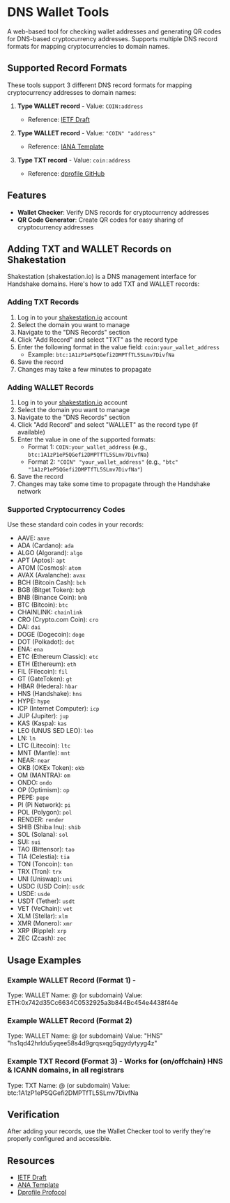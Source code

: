 # DNS Wallet Tools

A web-based tool for checking wallet addresses and generating QR codes for DNS-based cryptocurrency addresses. Supports multiple DNS record formats for mapping cryptocurrencies to domain names.

## Supported Record Formats

These tools support 3 different DNS record formats for mapping cryptocurrency addresses to domain names:

1. **Type WALLET record** - Value: `COIN:address`
   - Reference: [IETF Draft](https://www.ietf.org/archive/id/draft-chins-dnsop-web3-wallet-mapping-01.html)

2. **Type WALLET record** - Value: `"COIN" "address"`
   - Reference: [IANA Template](https://www.iana.org/assignments/dns-parameters/WALLET/wallet-completed-template)

3. **Type TXT record** - Value: `coin:address`
   - Reference: [dprofile GitHub](https://github.com/H4ckB4s3/dprofile)

## Features

- **Wallet Checker**: Verify DNS records for cryptocurrency addresses
- **QR Code Generator**: Create QR codes for easy sharing of cryptocurrency addresses

## Adding TXT and WALLET Records on Shakestation

Shakestation (shakestation.io) is a DNS management interface for Handshake domains. Here's how to add TXT and WALLET records:

### Adding TXT Records

1. Log in to your [shakestation.io](https://shakestation.io) account
2. Select the domain you want to manage
3. Navigate to the "DNS Records" section
4. Click "Add Record" and select "TXT" as the record type
5. Enter the following format in the value field: `coin:your_wallet_address`
   - Example: `btc:1A1zP1eP5QGefi2DMPTfTL5SLmv7DivfNa`
6. Save the record
7. Changes may take a few minutes to propagate

### Adding WALLET Records

1. Log in to your [shakestation.io](https://shakestation.io) account
2. Select the domain you want to manage
3. Navigate to the "DNS Records" section
4. Click "Add Record" and select "WALLET" as the record type (if available)
5. Enter the value in one of the supported formats:
   - Format 1: `COIN:your_wallet_address` (e.g., `btc:1A1zP1eP5QGefi2DMPTfTL5SLmv7DivfNa`)
   - Format 2: `"COIN" "your_wallet_address"` (e.g., `"btc" "1A1zP1eP5QGefi2DMPTfTL5SLmv7DivfNa"`)
6. Save the record
7. Changes may take some time to propagate through the Handshake network

### Supported Cryptocurrency Codes

Use these standard coin codes in your records:

- AAVE: `aave`
- ADA (Cardano): `ada`
- ALGO (Algorand): `algo`
- APT (Aptos): `apt`
- ATOM (Cosmos): `atom`
- AVAX (Avalanche): `avax`
- BCH (Bitcoin Cash): `bch`
- BGB (Bitget Token): `bgb`
- BNB (Binance Coin): `bnb`
- BTC (Bitcoin): `btc`
- CHAINLINK: `chainlink`
- CRO (Crypto.com Coin): `cro`
- DAI: `dai`
- DOGE (Dogecoin): `doge`
- DOT (Polkadot): `dot`
- ENA: `ena`
- ETC (Ethereum Classic): `etc`
- ETH (Ethereum): `eth`
- FIL (Filecoin): `fil`
- GT (GateToken): `gt`
- HBAR (Hedera): `hbar`
- HNS (Handshake): `hns`
- HYPE: `hype`
- ICP (Internet Computer): `icp`
- JUP (Jupiter): `jup`
- KAS (Kaspa): `kas`
- LEO (UNUS SED LEO): `leo`
- LN: `ln`
- LTC (Litecoin): `ltc`
- MNT (Mantle): `mnt`
- NEAR: `near`
- OKB (OKEx Token): `okb`
- OM (MANTRA): `om`
- ONDO: `ondo`
- OP (Optimism): `op`
- PEPE: `pepe`
- PI (Pi Network): `pi`
- POL (Polygon): `pol`
- RENDER: `render`
- SHIB (Shiba Inu): `shib`
- SOL (Solana): `sol`
- SUI: `sui`
- TAO (Bittensor): `tao`
- TIA (Celestia): `tia`
- TON (Toncoin): `ton`
- TRX (Tron): `trx`
- UNI (Uniswap): `uni`
- USDC (USD Coin): `usdc`
- USDE: `usde`
- USDT (Tether): `usdt`
- VET (VeChain): `vet`
- XLM (Stellar): `xlm`
- XMR (Monero): `xmr`
- XRP (Ripple): `xrp`
- ZEC (Zcash): `zec`

## Usage Examples

### Example WALLET Record (Format 1) - 
Type: WALLET
Name: @ (or subdomain)
Value: ETH:0x742d35Cc6634C0532925a3b844Bc454e4438f44e

### Example WALLET Record (Format 2)
Type: WALLET
Name: @ (or subdomain)
Value: "HNS" "hs1qd42hrldu5yqee58s4d9grqsxqg5qgydytyyg4z"

### Example TXT Record (Format 3) - Works for (on/offchain) HNS & ICANN domains, in all registrars
Type: TXT
Name: @ (or subdomain)
Value: btc:1A1zP1eP5QGefi2DMPTfTL5SLmv7DivfNa

## Verification

After adding your records, use the Wallet Checker tool to verify they're properly configured and accessible.

## Resources

- [IETF Draft](https://www.ietf.org/archive/id/draft-chins-dnsop-web3-wallet-mapping-01.html)
- [ANA Template](https://www.iana.org/assignments/dns-parameters/WALLET/wallet-completed-template)
- [Dprofile Profocol](https://github.com/H4ckB4s3/dprofile)
